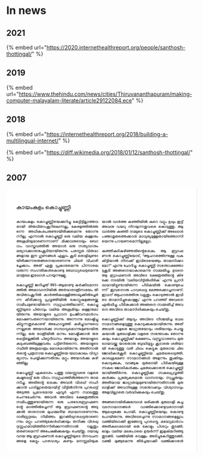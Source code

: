 # In news

## 2021

{% embed url="https://2020.internethealthreport.org/people/santhosh-thottingal/" %}

## 2019

{% embed url="https://www.thehindu.com/news/cities/Thiruvananthapuram/making-computer-malayalam-literate/article29122084.ece" %}



## 2018

{% embed url="https://internethealthreport.org/2018/building-a-multilingual-internet/" %}

{% embed url="https://diff.wikimedia.org/2018/01/12/santhosh-thottingal/" %}

## 2007

![](../.gitbook/assets/image%20%2815%29.png)

